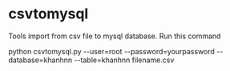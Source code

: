 # csvtomysql
Tools import from csv file to mysql database. 
Run this command

python csvtomysql.py --user=root --password=yourpassword --database=khanhnn --table=khanhnn filename.csv
